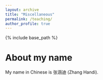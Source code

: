 ```yaml
---
layout: archive
title: "Miscellaneous"
permalink: /teaching/
author_profile: true
---
```


{% include base_path %}


About my name
======
My name in Chinese is 张涵迪 (Zhang Handi).






